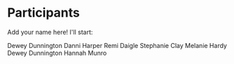 
# Participants

Add your name here! I'll start:

Dewey Dunnington
Danni Harper
Remi Daigle
Stephanie Clay
Melanie Hardy
Dewey Dunnington
Hannah Munro